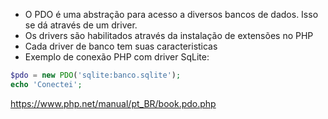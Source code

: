 * O PDO é uma abstração para acesso a diversos bancos de dados. Isso se dá através de um driver.
* Os drivers são habilitados através da instalação de extensões no PHP
* Cada driver de banco tem suas caracteristicas
* Exemplo de conexão PHP com driver SqLite:
~~~~PHP
$pdo = new PDO('sqlite:banco.sqlite');
echo 'Conectei';
~~~~

https://www.php.net/manual/pt_BR/book.pdo.php  
